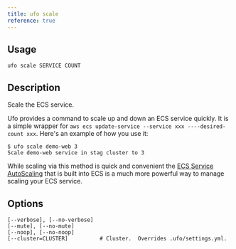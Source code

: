 ```yaml
---
title: ufo scale
reference: true
---
```


## Usage

    ufo scale SERVICE COUNT

## Description

Scale the ECS service.

Ufo provides a command to scale up and down an ECS service quickly. It is a simple wrapper for `aws ecs update-service --service xxx ----desired-count xxx`.  Here's an example of how you use it:

    $ ufo scale demo-web 3
    Scale demo-web service in stag cluster to 3

While scaling via this method is quick and convenient the [ECS Service AutoScaling](http://docs.aws.amazon.com/AmazonECS/latest/developerguide/service-auto-scaling.html) that is built into ECS is a much more powerful way to manage scaling your ECS service.


## Options

```
[--verbose], [--no-verbose]  
[--mute], [--no-mute]        
[--noop], [--no-noop]        
[--cluster=CLUSTER]          # Cluster.  Overrides .ufo/settings.yml.
```

